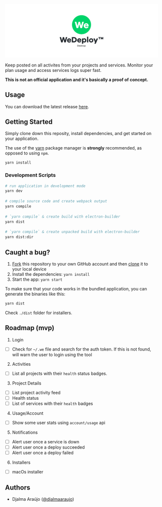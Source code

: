 ![Banner](banner.png?raw=true)

Keep posted on all activites from your projects and services. Monitor your plan usage and access services logs super fast.

**This is not an official application and it's basically a proof of concept.**

## Usage

You can download the latest release [here](https://github.com/djalmaaraujo/wedeploy-desktop/releases).


## Getting Started
Simply clone down this reposity, install dependencies, and get started on your application.

The use of the [yarn](https://yarnpkg.com/) package manager is **strongly** recommended, as opposed to using `npm`.

```bash
yarn install
```

### Development Scripts

```bash
# run application in development mode
yarn dev

# compile source code and create webpack output
yarn compile

# `yarn compile` & create build with electron-builder
yarn dist

# `yarn compile` & create unpacked build with electron-builder
yarn dist:dir
```

## Caught a bug?

1. [Fork](https://help.github.com/articles/fork-a-repo/) this repository to your own GitHub account and then [clone](https://help.github.com/articles/cloning-a-repository/) it to your local device
2. Install the dependencies: `yarn install`
3. Start the app: `yarn start`

To make sure that your code works in the bundled application, you can generate the binaries like this:

```bash
yarn dist
```

Check `./dist` folder for installers.

## Roadmap (mvp)

1. Login
- [ ] Check for `~/.we` file and search for the auth token. If this is not found, will warn the user to login using the tool

2. Activities
- [ ] List all projects with their `health` status badges.

3. Project Details
- [ ] List project activity feed
- [ ] Health status
- [ ] List of services with their `health` badges

4. Usage/Account
- [ ] Show some user stats using `account/usage` api

5. Notifications
- [ ] Alert user once a service is down
- [ ] Alert user once a deploy succeeded
- [ ] Alert user once a deploy failed

6. Installers
- [ ] macOs installer


## Authors

- Djalma Araújo ([@djalmaaraujo](https://twitter.com/djalmaaraujo))
